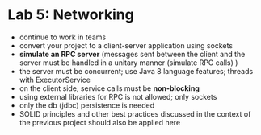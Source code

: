 # Lab 5: Networking
- continue to work in teams
- convert your project to a client-server application using sockets
- **simulate an RPC server** (messages sent between the client and the server must be handled in a unitary manner (simulate RPC calls) )
- the server must be concurrent; use Java 8 language features; threads with ExecutorService
- on the client side, service calls must be **non-blocking**
- using external libraries for RPC is not allowed; only sockets
- only the db (jdbc) persistence is needed
- SOLID principles and other best practices discussed in the context of the previous project should also be applied here
